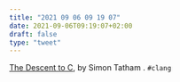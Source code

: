 ```yaml
---
title: "2021 09 06 09 19 07"
date: 2021-09-06T09:19:07+02:00
draft: false
type: "tweet"
---
```

[The Descent to C](https://www.chiark.greenend.org.uk/~sgtatham/cdescent/), by Simon Tatham . `#clang`
